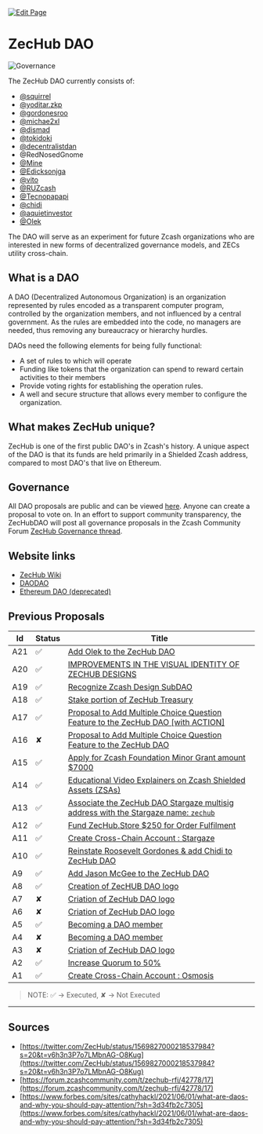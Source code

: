 <a href="https://github.com/henryquincy/zechub/edit/main/site/contribute/ZecHub_DAO.md" target="_blank">
  <img src="https://img.shields.io/badge/Edit-blue" alt="Edit Page"/>
</a>

# ZecHub DAO

![Governance](https://substackcdn.com/image/fetch/f_auto,q_auto:good,fl_progressive:steep/https%3A%2F%2Fsubstack-post-media.s3.amazonaws.com%2Fpublic%2Fimages%2F2f9c810c-61ae-47c1-b5e4-bd4265e60d7c_5259x1667.png)

The ZecHub DAO currently consists of:

* [@squirrel](https://twitter.com/zksquirrel)
* [@yoditar.zkp](https://twitter.com/yoditarX)
* [@gordonesroo](https://twitter.com/gordonesTV)
* [@michae2xl](https://twitter.com/Michae2xl)
* [@dismad](https://twitter.com/dismad)
* [@tokidoki](https://twitter.com/luckytokidoki)
* [@decentralistdan](https://twitter.com/decentralistdan)
* @RedNosedGnome
* [@Mine](https://twitter.com/taminevg)
* [@Edicksonjga](https://twitter.com/Edicksonjga)
* [@vito](vitozkp)
* [@RUZcash](https://twitter.com/ruzcash)
* [@Tecnopapapi](https://twitter.com/tecnopapapi)
* [@chidi](https://twitter.com/ZcashNigeria)
* [@aquietinvestor](https://twitter.com/aquietinvestor)
* [@Olek](https://twitter.com/an_Olek)


The DAO will serve as an experiment for future Zcash organizations who are interested in new forms of decentralized governance models, and ZECs utility cross-chain.


## What is a DAO

A DAO (Decentralized Autonomous Organization) is an organization represented by rules encoded as a transparent computer program, controlled by the organization members, and not influenced by a central government. As the rules are embedded into the code, no managers are needed, thus removing any bureaucracy or hierarchy hurdles.

DAOs need the following elements for being fully functional:

* A set of rules to which will operate
* Funding like tokens that the organization can spend to reward certain activities to their members
* Provide voting rights for establishing the operation rules.
* A well and secure structure that allows every member to configure the organization.  

## What makes ZecHub unique?

ZecHub is one of the first public DAO's in Zcash's history. A unique aspect of the DAO is that its funds are held primarily in a Shielded Zcash address, compared to most DAO's that live on Ethereum. 

## Governance

All DAO proposals are public and can be viewed [here](https://vote.zechub.xyz). Anyone can create a proposal to vote on. In an effort to support community transparency, the ZecHubDAO will post all governance proposals in the Zcash Community Forum [ZecHub Governance thread](https://forum.zcashcommunity.com/t/zechub-governance-updates/43674).

## Website links

- [ZecHub Wiki](https://zechub.wiki)
- [DAODAO](https://daodao.zone/dao/juno1nktrulhakwm0n3wlyajpwxyg54n39xx4y8hdaqlty7mymf85vweq7m6t0y/proposals)
- [Ethereum DAO (deprecated)](https://snapshot.org/#/zechubdao.eth)

## Previous Proposals

|Id |Status |Title|
--- | --- | --- |
|A21 |  ✅  | [Add Olek to the ZecHub DAO](https://daodao.zone/dao/juno1nktrulhakwm0n3wlyajpwxyg54n39xx4y8hdaqlty7mymf85vweq7m6t0y/proposals/A21)|
|A20 |  ✅  | [IMPROVEMENTS IN THE VISUAL IDENTITY OF ZECHUB DESIGNS](https://daodao.zone/dao/juno1nktrulhakwm0n3wlyajpwxyg54n39xx4y8hdaqlty7mymf85vweq7m6t0y/proposals/A20)|
|A19 |  ✅  | [Recognize Zcash Design SubDAO](https://daodao.zone/dao/juno1nktrulhakwm0n3wlyajpwxyg54n39xx4y8hdaqlty7mymf85vweq7m6t0y/proposals/A19)|
|A18 |  ✅  | [Stake portion of ZecHub Treasury](https://daodao.zone/dao/juno1nktrulhakwm0n3wlyajpwxyg54n39xx4y8hdaqlty7mymf85vweq7m6t0y/proposals/A18)|
|A17 |  ✅  | [Proposal to Add Multiple Choice Question Feature to the ZecHub DAO [with ACTION]](https://daodao.zone/dao/juno1nktrulhakwm0n3wlyajpwxyg54n39xx4y8hdaqlty7mymf85vweq7m6t0y/proposals/A17)|
|A16 |  ✘  | [Proposal to Add Multiple Choice Question Feature to the ZecHub DAO](https://daodao.zone/dao/juno1nktrulhakwm0n3wlyajpwxyg54n39xx4y8hdaqlty7mymf85vweq7m6t0y/proposals/A16)|
|A15 |  ✅  | [Apply for Zcash Foundation Minor Grant amount $7000](https://daodao.zone/dao/juno1nktrulhakwm0n3wlyajpwxyg54n39xx4y8hdaqlty7mymf85vweq7m6t0y/proposals/A15)|
|A14 |  ✅  | [Educational Video Explainers on Zcash Shielded Assets (ZSAs)](https://daodao.zone/dao/juno1nktrulhakwm0n3wlyajpwxyg54n39xx4y8hdaqlty7mymf85vweq7m6t0y/proposals/A14)|
|A13 |  ✅  | [Associate the ZecHub DAO Stargaze multisig address with the Stargaze name: `zechub`](https://daodao.zone/dao/juno1nktrulhakwm0n3wlyajpwxyg54n39xx4y8hdaqlty7mymf85vweq7m6t0y/proposals/A13)|
|A12 |  ✅  | [Fund ZecHub.Store $250 for Order Fulfilment](https://daodao.zone/dao/juno1nktrulhakwm0n3wlyajpwxyg54n39xx4y8hdaqlty7mymf85vweq7m6t0y/proposals/A12)|
|A11 |  ✅  | [Create Cross-Chain Account : Stargaze](https://daodao.zone/dao/juno1nktrulhakwm0n3wlyajpwxyg54n39xx4y8hdaqlty7mymf85vweq7m6t0y/proposals/A11)|
|A10 |  ✅  | [Reinstate Roosevelt Gordones & add Chidi to ZecHub DAO](https://daodao.zone/dao/juno1nktrulhakwm0n3wlyajpwxyg54n39xx4y8hdaqlty7mymf85vweq7m6t0y/proposals/A10)|
|A9 |  ✅  | [Add Jason McGee to the ZecHub DAO](https://daodao.zone/dao/juno1nktrulhakwm0n3wlyajpwxyg54n39xx4y8hdaqlty7mymf85vweq7m6t0y/proposals/A9)|
|A8 |  ✅  | [Creation of ZecHUB DAO logo](https://daodao.zone/dao/juno1nktrulhakwm0n3wlyajpwxyg54n39xx4y8hdaqlty7mymf85vweq7m6t0y/proposals/A8)|
|A7 |  ✘  | [Criation of ZecHub DAO logo](https://daodao.zone/dao/juno1nktrulhakwm0n3wlyajpwxyg54n39xx4y8hdaqlty7mymf85vweq7m6t0y/proposals/A7)|
|A6 |  ✘  | [Criation of ZecHub DAO logo](https://daodao.zone/dao/juno1nktrulhakwm0n3wlyajpwxyg54n39xx4y8hdaqlty7mymf85vweq7m6t0y/proposals/A6)|
|A5 |  ✅  | [Becoming a DAO member](https://daodao.zone/dao/juno1nktrulhakwm0n3wlyajpwxyg54n39xx4y8hdaqlty7mymf85vweq7m6t0y/proposals/A5)|
|A4 |  ✘  | [Becoming a DAO member](https://daodao.zone/dao/juno1nktrulhakwm0n3wlyajpwxyg54n39xx4y8hdaqlty7mymf85vweq7m6t0y/proposals/A4)|
|A3 |  ✘  | [Criation of ZecHub DAO logo](https://daodao.zone/dao/juno1nktrulhakwm0n3wlyajpwxyg54n39xx4y8hdaqlty7mymf85vweq7m6t0y/proposals/A3)|
|A2 |  ✅  | [Increase Quorum to 50%](https://daodao.zone/dao/juno1nktrulhakwm0n3wlyajpwxyg54n39xx4y8hdaqlty7mymf85vweq7m6t0y/proposals/A2)|
|A1 |  ✅  | [Create Cross-Chain Account : Osmosis](https://daodao.zone/dao/juno1nktrulhakwm0n3wlyajpwxyg54n39xx4y8hdaqlty7mymf85vweq7m6t0y/proposals/A1)|

> NOTE: ✅ -> Executed, ✘ -> Not Executed

___

## Sources

- [https://twitter.com/ZecHub/status/1569827000218537984?s=20&t=v6h3n3P7o7LMbnAG-O8Kug](https://twitter.com/ZecHub/status/1569827000218537984?s=20&t=v6h3n3P7o7LMbnAG-O8Kug)
- [https://forum.zcashcommunity.com/t/zechub-rfi/42778/17](https://forum.zcashcommunity.com/t/zechub-rfi/42778/17)
- [https://www.forbes.com/sites/cathyhackl/2021/06/01/what-are-daos-and-why-you-should-pay-attention/?sh=3d34fb2c7305](https://www.forbes.com/sites/cathyhackl/2021/06/01/what-are-daos-and-why-you-should-pay-attention/?sh=3d34fb2c7305)
